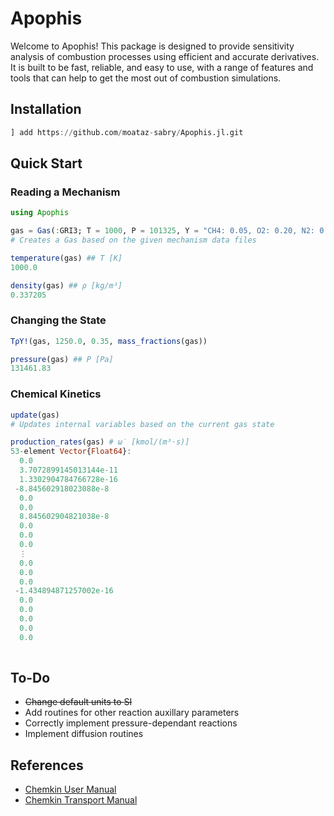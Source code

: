 # Apophis
Welcome to Apophis! This package is designed to provide sensitivity analysis of combustion processes using efficient and accurate derivatives. It is built to be fast, reliable, and easy to use, with a range of features and tools that can help to get the most out of combustion simulations.

## Installation
```julia
] add https://github.com/moataz-sabry/Apophis.jl.git
```
## Quick Start
### Reading a Mechanism
```julia
using Apophis

gas = Gas(:GRI3; T = 1000, P = 101325, Y = "CH4: 0.05, O2: 0.20, N2: 0.75")
# Creates a Gas based on the given mechanism data files

temperature(gas) ## T [K]
1000.0

density(gas) ## ρ [kg/m³]
0.337205
```
### Changing the State
```julia
TρY!(gas, 1250.0, 0.35, mass_fractions(gas))

pressure(gas) ## P [Pa]
131461.83
```
### Chemical Kinetics
```julia
update(gas)
# Updates internal variables based on the current gas state

production_rates(gas) # ω̇ [kmol/(m³⋅s)]
53-element Vector{Float64}:
  0.0
  3.7072899145013144e-11
  1.3302904784766728e-16
 -8.845602918023088e-8
  0.0
  0.0
  8.845602904821038e-8
  0.0
  0.0
  0.0
  ⋮
  0.0
  0.0
  0.0
 -1.434894871257002e-16
  0.0
  0.0
  0.0
  0.0
  0.0
  
```
## To-Do
- ~~Change default units to SI~~
- Add routines for other reaction auxillary parameters
- Correctly implement pressure-dependant reactions
- Implement diffusion routines

## References
- [Chemkin User Manual](https://www3.nd.edu/~powers/ame.60636/chemkin2000.pdf)
- [Chemkin Transport Manual](https://www3.nd.edu/~powers/ame.60636/transport.pdf)
